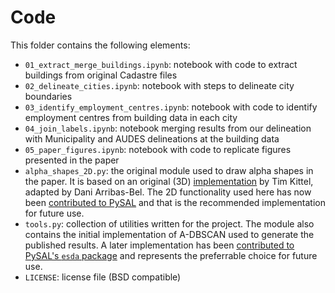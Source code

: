 # Code

This folder contains the following elements:

- `01_extract_merge_buildings.ipynb`: notebook with code to extract buildings
  from original Cadastre files
- `02_delineate_cities.ipynb`: notebook with steps to delineate city
  boundaries
- `03_identify_employment_centres.ipynb`: notebook with code to identify
  employment centres from building data in each city
- `04_join_labels.ipynb`: notebook merging results from our delineation with
  Municipality and AUDES delineations at the building data
- `05_paper_figures.ipynb`: notebook with code to replicate figures presented
  in the paper
- `alpha_shapes_2D.py`: the original module used to draw alpha shapes in the paper. It
  is based on an original (3D) [implementation](https://github.com/timkittel/alpha-shapes) 
  by Tim Kittel, adapted by Dani Arribas-Bel. The 2D functionality used here
  has now been [contributed to
  PySAL](https://github.com/pysal/pysal/blob/master/pysal/lib/cg/alpha_shapes.py)
  and that is the recommended implementation for future use.
- `tools.py`: collection of utilities written for the project. The module also
  contains the initial implementation of A-DBSCAN used to generate the
  published results. A later implementation has been [contributed to PySAL's `esda` package](https://github.com/pysal/esda/pull/94) and
  represents the preferrable choice for future use.
- `LICENSE`: license file (BSD compatible)
